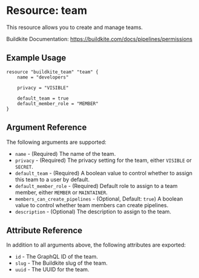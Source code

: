 # Resource: team

This resource allows you to create and manage teams.

Buildkite Documentation: https://buildkite.com/docs/pipelines/permissions

## Example Usage

```hcl
resource "buildkite_team" "team" {
    name = "developers"

    privacy = "VISIBLE"

    default_team = true
    default_member_role = "MEMBER"
}
```

## Argument Reference

The following arguments are supported:

* `name` - (Required) The name of the team.
* `privacy` - (Required) The privacy setting for the team, either `VISIBLE` or `SECRET`.
* `default_team` - (Required) A boolean value to control whether to assign this team to a user by default.
* `default_member_role` - (Required) Default role to assign to a team member, either `MEMBER` or `MAINTAINER`.
* `members_can_create_pipelines` - (Optional, Default: `true`) A boolean value to control whether team members can create pipelines.
* `description` - (Optional) The description to assign to the team.

## Attribute Reference

In addition to all arguments above, the following attributes are exported:

* `id`   - The GraphQL ID of the team.
* `slug` - The Buildkite slug of the team.
* `uuid` - The UUID for the team.
